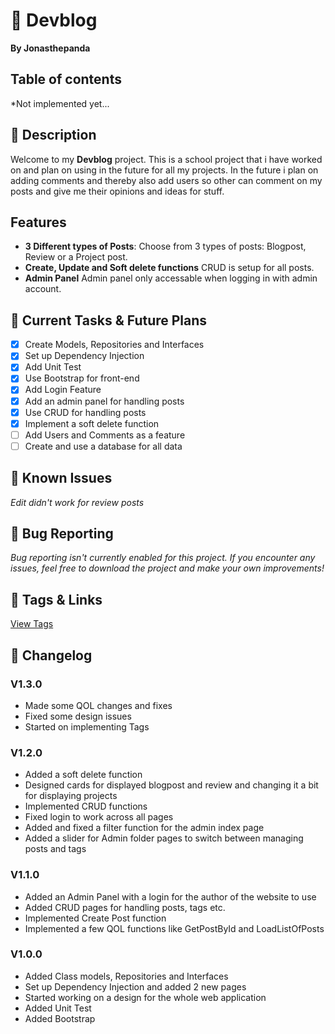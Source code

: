 # 📰 Devblog
**By Jonasthepanda**
 
## Table of contents
*Not implemented yet...
 
## 📝 Description
Welcome to my **Devblog** project. This is a school project that i have worked on and plan on using in the future for all my projects. In the future i plan on adding comments and thereby also add users so other can comment on my posts and give me their opinions and ideas for stuff.
 
## Features
- **3 Different types of Posts**: Choose from 3 types of posts: Blogpost, Review or a Project post.
- **Create, Update and Soft delete functions** CRUD is setup for all posts.
- **Admin Panel** Admin panel only accessable when logging in with admin account.
 
## 🔧 Current Tasks & Future Plans
- [X] Create Models, Repositories and Interfaces
- [X] Set up Dependency Injection
- [X] Add Unit Test
- [X] Use Bootstrap for front-end
- [X] Add Login Feature
- [X] Add an admin panel for handling posts
- [X] Use CRUD for handling posts
- [X] Implement a soft delete function
- [ ] Add Users and Comments as a feature
- [ ] Create and use a database for all data
 
## 🚧 Known Issues
*Edit didn't work for review posts*
 
## 🐞 Bug Reporting
*Bug reporting isn't currently enabled for this project. If you encounter any issues, feel free to download the project and make your own improvements!*   
 
## 🔗 Tags & Links
[View Tags](https://github.com/Jonasthepanda67/Devblog/tags)

## 📜 Changelog

### **V1.3.0**
- Made some QOL changes and fixes
- Fixed some design issues
- Started on implementing Tags

### **V1.2.0**
- Added a soft delete function
- Designed cards for displayed blogpost and review and changing it a bit for displaying projects
- Implemented CRUD functions
- Fixed login to work across all pages
- Added and fixed a filter function for the admin index page
- Added a slider for Admin folder pages to switch between managing posts and tags

### **V1.1.0**
- Added an Admin Panel with a login for the author of the website to use
- Added CRUD pages for handling posts, tags etc.
- Implemented Create Post function
- Implemented a few QOL functions like GetPostById and LoadListOfPosts
 
### **V1.0.0**
- Added Class models, Repositories and Interfaces
- Set up Dependency Injection and added 2 new pages
- Started working on a design for the whole web application
- Added Unit Test
- Added Bootstrap
